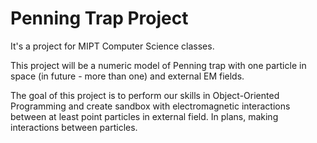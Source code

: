 # Penning Trap Project

It's a project for MIPT Computer Science classes.  

This project will be a numeric model of Penning trap with one particle in space (in future - more than one) and external EM fields.

The goal of this project is to perform our skills in Object-Oriented Programming and create sandbox with electromagnetic interactions between at least point particles in external field. In plans, making interactions between particles.
